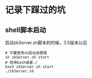 # 记录下踩过的坑
## shell脚本启动
启动zkServer.sh脚本的时候，3.5版本以后

```Shell
# 不要使用sh启动会报错
sh zkServer.sh start 
# 改用bash或者./
bash zkServer.sh start 
./zkServer.sh
```